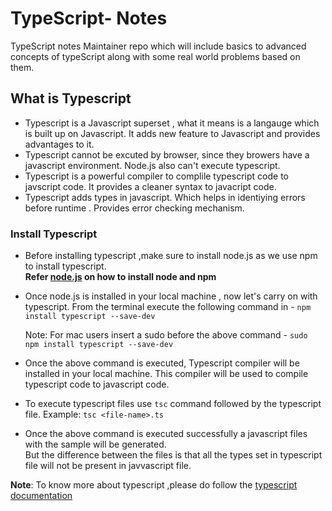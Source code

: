 # TypeScript- Notes
TypeScript notes Maintainer repo which will include basics to advanced concepts of typeScript along with some real world problems based on them.

## What is Typescript

- Typescript is a Javascript superset , what it means is a langauge which is built up on Javascript. It adds new feature to Javascript and provides advantages to it.
- Typescript cannot be excuted by browser, since they browers have a javascript environment. Node.js also can't execute typescript.
- Typescript is a powerful compiler to complile typescript code to javscript code. It provides a cleaner syntax to javacript code.
- Typescript adds types in javascript. Which helps in identiying errors before runtime . Provides error checking mechanism.

### Install Typescript

- Before installing typescript ,make sure to install node.js as we use npm to install typescript.<br>
  **Refer [node.js](https://nodejs.org/en/download/) on how to install node and npm**

- Once node.js is installed in your local machine , now let's carry on with typescript. 
   From the terminal execute the following command in - `npm install typescript --save-dev`
   
   Note: For mac users insert a sudo before the above command - `sudo npm install typescript --save-dev`

- Once the above command is executed, Typescript compiler will be installed in your local machine. This compiler will be used to compile typescript code to javascript code.

- To execute typescript files use `tsc` command followed by the typescript file.
   Example: `tsc <file-name>.ts`

- Once the above command is executed successfully a javascript files with the sample <file-name> will be generated. <br>
  But the difference between the files is that all the types set in typescript file will not be present in javvascript file.

**Note**: To know more about typescript ,please do follow the [typescript documentation](https://www.typescriptlang.org/)

